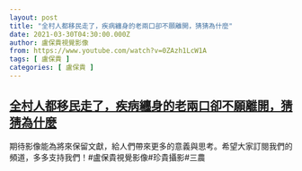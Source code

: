 ```yaml
---
layout: post
title: "全村人都移民走了，疾病纏身的老兩口卻不願離開，猜猜為什麼"
date: 2021-03-30T04:30:00.000Z
author: 盧保貴視覺影像
from: https://www.youtube.com/watch?v=0ZAzh1LcW1A
tags: [ 盧保貴 ]
categories: [ 盧保貴 ]
---
```

<!--1617078600000-->
[全村人都移民走了，疾病纏身的老兩口卻不願離開，猜猜為什麼](https://www.youtube.com/watch?v=0ZAzh1LcW1A)
------

<div>
期待影像能為將來保留文獻，給人們帶來更多的意義與思考。希望大家訂閱我們的頻道，多多支持我們！#盧保貴視覺影像#珍貴攝影#三農
</div>
